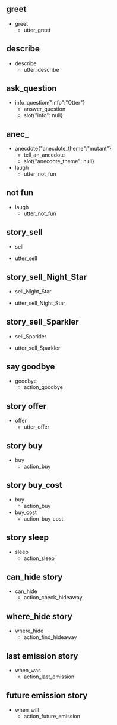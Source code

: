 ## greet
* greet
  - utter_greet

## describe
* describe
  - utter_describe

## ask_question
* info_question{"info":"Otter"}
  - answer_question
  - slot{"info": null}

## anec_
* anecdote{"anecdote_theme":"mutant"}
  - tell_an_anecdote
  - slot{"anecdote_theme": null}
* laugh
  - utter_not_fun

## not fun
* laugh
  - utter_not_fun


## story_sell
* sell
 - utter_sell
 
## story_sell_Night_Star
* sell_Night_Star
 - utter_sell_Night_Star
 
## story_sell_Sparkler
* sell_Sparkler
 - utter_sell_Sparkler

## say goodbye
* goodbye
  - action_goodbye

## story offer
* offer
  - utter_offer
 
## story buy
* buy
  - action_buy

## story buy_cost
* buy
  - action_buy
* buy_cost
  - action_buy_cost
  
## story sleep
* sleep
  - action_sleep
 
## can_hide story
* can_hide
  - action_check_hideaway

## where_hide story
* where_hide
  - action_find_hideaway

## last emission story
* when_was
  - action_last_emission

## future emission story
* when_will
  - action_future_emission